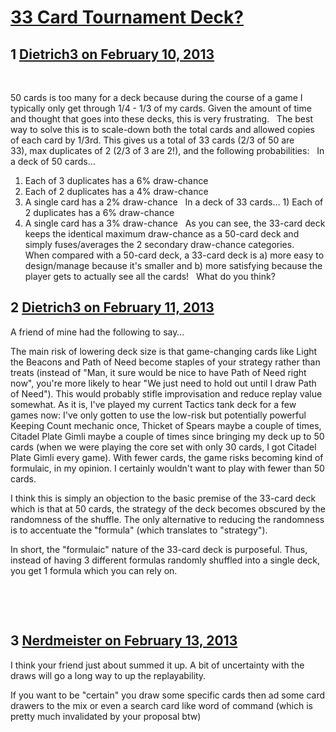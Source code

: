 # [33 Card Tournament Deck?](https://community.fantasyflightgames.com/topic/79062-33-card-tournament-deck/)

## 1 [Dietrich3 on February 10, 2013](https://community.fantasyflightgames.com/topic/79062-33-card-tournament-deck/?do=findComment&comment=761161)

 

50 cards is too many for a deck because during the course of a game I typically only get through 1/4 - 1/3 of my cards. Given the amount of time and thought that goes into these decks, this is very frustrating.
 
The best way to solve this is to scale-down both the total cards and allowed copies of each card by 1/3rd. This gives us a total of 33 cards (2/3 of 50 are 33), max duplicates of 2 (2/3 of 3 are 2!), and the following probabilities:
 
In a deck of 50 cards…
1) Each of 3 duplicates has a 6% draw-chance
2) Each of 2 duplicates has a 4% draw-chance
3) A single card has a 2% draw-chance
 
In a deck of 33 cards…
1) Each of 2 duplicates has a 6% draw-chance
2) A single card has a 3% draw-chance
 
As you can see, the 33-card deck keeps the identical maximum draw-chance as a 50-card deck and simply fuses/averages the 2 secondary draw-chance categories.
 
When compared with a 50-card deck, a 33-card deck is a) more easy to design/manage because it's smaller and b) more satisfying because the player gets to actually see all the cards!
 
What do you think?

## 2 [Dietrich3 on February 11, 2013](https://community.fantasyflightgames.com/topic/79062-33-card-tournament-deck/?do=findComment&comment=761410)

A friend of mine had the following to say…

The main risk of lowering deck size is that game-changing cards like Light the Beacons and Path of Need become staples of your strategy rather than treats (instead of "Man, it sure would be nice to have Path of Need right now", you're more likely to hear "We just need to hold out until I draw Path of Need"). This would probably stifle improvisation and reduce replay value somewhat. As it is, I've played my current Tactics tank deck for a few games now: I've only gotten to use the low-risk but potentially powerful Keeping Count mechanic once, Thicket of Spears maybe a couple of times, Citadel Plate Gimli maybe a couple of times since bringing my deck up to 50 cards (when we were playing the core set with only 30 cards, I got Citadel Plate Gimli every game). With fewer cards, the game risks becoming kind of formulaic, in my opinion. I certainly wouldn't want to play with fewer than 50 cards.

I think this is simply an objection to the basic premise of the 33-card deck which is that at 50 cards, the strategy of the deck becomes obscured by the randomness of the shuffle. The only alternative to reducing the randomness is to accentuate the "formula" (which translates to "strategy").

In short, the "formulaic" nature of the 33-card deck is purposeful. Thus, instead of having 3 different formulas randomly shuffled into a single deck, you get 1 formula which you can rely on.

 

 

## 3 [Nerdmeister on February 13, 2013](https://community.fantasyflightgames.com/topic/79062-33-card-tournament-deck/?do=findComment&comment=762097)

I think your friend just about summed it up. A bit of uncertainty with the draws will go a long way to up the replayability.

If you want to be "certain" you draw some specific cards then ad some card drawers to the mix or even a search card like word of command (which is pretty much invalidated by your proposal btw)

